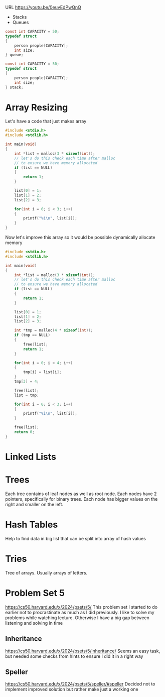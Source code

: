 URL https://youtu.be/0euvEdPwQnQ
- Stacks
- Queues
```c
const int CAPACITY = 50;
typedef struct
{
	person people[CAPACITY];
	int size;
} queue;
```

```c
const int CAPACITY = 50;
typedef struct
{
	person people[CAPACITY];
	int size;
} stack;

```

# Array Resizing
Let's have a code that just makes array
```c
#include <stdio.h>
#include <stdlib.h>

int main(void)
{
	int *list = malloc(3 * sizeof(int));
	// let's do this check each time after malloc
	// to ensure we have memory allocated
	if (list == NULL)
	{
		return 1;
	}

	list[0] = 1;
	list[1] = 2;
	list[2] = 3;

	for(int i = 0; i < 3; i++)
	{
		printf("%i\n", list[i]);
	}
}
```

Now let's improve this array so it would be possible dynamically allocate memory

```c
#include <stdio.h>
#include <stdlib.h>

int main(void)
{
	int *list = malloc(3 * sizeof(int));
	// let's do this check each time after malloc
	// to ensure we have memory allocated
	if (list == NULL)
	{
		return 1;
	}

	list[0] = 1;
	list[1] = 2;
	list[2] = 3;

	int *tmp = malloc(4 * sizeof(int));
	if (tmp == NULL)
	{
		free(list);
		return 1;
	}

	for(int i = 0; i < 4; i++)
	{
		tmp[i] = list[i];
	}
	tmp[3] = 4;

	free(list);
	list = tmp;

	for(int i = 0; i < 3; i++)
	{
		printf("%i\n", list[i]);
	}

	free(list);
	return 0;
}
```

# Linked Lists
# Trees
Each tree contains of leaf nodes as well as root node. Each nodes have 2 pointers, specifically for binary trees. Each node has bigger values on the right and smaller on the left.
# Hash Tables
Help to find data in big list that can be split into array of hash values
# Tries
Tree of arrays. Usually arrays of letters.

# Problem Set 5
https://cs50.harvard.edu/x/2024/psets/5/
This problem set I started to do earlier not to procrastinate as much as I did previously. I like to solve my problems while watching lecture. Otherwise I have a big gap between listening and solving in time
## Inheritance
https://cs50.harvard.edu/x/2024/psets/5/inheritance/
Seems an easy task, but needed some checks from hints to ensure I did it in a right way
## Speller
https://cs50.harvard.edu/x/2024/psets/5/speller/#speller
Decided not to implement improved solution but rather make just a working one